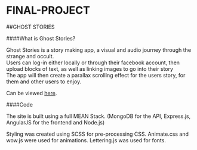 # FINAL-PROJECT

##GHOST STORIES


####What is Ghost Stories?


Ghost Stories is a story making app, a visual and audio journey through the strange and occult. <br>
Users can log-in either locally or through their facebook account, then upload blocks of text, as well as linking images to go into their story <br>
The app will then create a parallax scrolling effect for the users story, for them and other users to enjoy. 

<p>Can be viewed <a href="http://joeyaza.com/GhostStories/">
here</a>.</p>

####Code

The site is built using a full MEAN Stack. (MongoDB for the API, Express.js, AngularJS for the frontend and Node.js)

Styling was created using SCSS for pre-processing CSS.
Animate.css and wow.js were used for animations.
Lettering.js was used for fonts.



